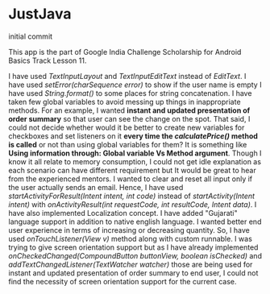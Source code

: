 # JustJava
initial commit

This app is the part of Google India Challenge Scholarship for Android Basics Track Lesson 11.

I have used _TextInputLayout_ and _TextInputEditText_ instead of _EditText_.
I have used _setError(charSequence error)_ to show if the user name is empty
I have used _String.format()_ to some places for string concatenation.
I have taken few global variables to avoid messing up things in inappropriate methods. 
For an example, I wanted **instant and updated presentation of order summary** so that user can see the change on the spot. 
That said, I could not decide whether would it be better to create new variables for checkboxes and set listeners on it 
**every time the _calculatePrice()_ method is called** or not than using global variables for them? 
It is something like **Using information through: Global variable Vs Method argument**. 
Though I know it all relate to memory consumption, I could not get idle explanation as each scenario can have different requirement 
but It would be great to hear from the experienced mentors.
I wanted to clear and reset all input only if the user actually sends an email. 
Hence, I have used _startActivityForResult(Intent intent, int code)_ instead of _startActivity(Intent intent)_ 
with _onActivityResult(int requestCode, int resultCode, Intent data)_.
I have also implemented Localization concept. I have added "Gujarati" language support in addition to native english language.
I wanted better end user experience in terms of increasing or decreasing quantity. 
So, I have used _onTouchListener(View v)_ method along with custom runnable.
I was trying to give screen orientation support but as I have already implemented 
_onCheckedChanged(CompoundButton buttonView, boolean isChecked)_ and _addTextChangedListener(TextWatcher watcher)_ those are being used for 
instant and updated presentation of order summary to end user, I could not find the necessity of screen orientation support for the current case.
